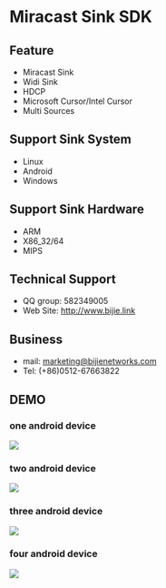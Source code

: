 Miracast Sink SDK
=====
Feature
-----
* Miracast Sink
* Widi Sink
* HDCP
* Microsoft Cursor/Intel Cursor
* Multi Sources

Support Sink System
-----
* Linux
* Android
* Windows

Support Sink Hardware
------
* ARM
* X86_32/64
* MIPS

Technical Support
-----
* QQ group: 582349005
* Web Site: http://www.bijie.link

Business
---
* mail: marketing@bijienetworks.com
* Tel: (+86)0512-67663822

DEMO
-----

### one android device
![](https://github.com/wirelessdisplay/Miracast/blob/master/miracastONE.jpg)
### two android device
![](https://github.com/wirelessdisplay/Miracast/blob/master/miracastTWO.jpg)
### three android device
![](https://github.com/wirelessdisplay/Miracast/blob/master/miracastTHREE.jpg)

### four android device
![](https://github.com/wirelessdisplay/Miracast/blob/master/miracastFOUR.jpg)
